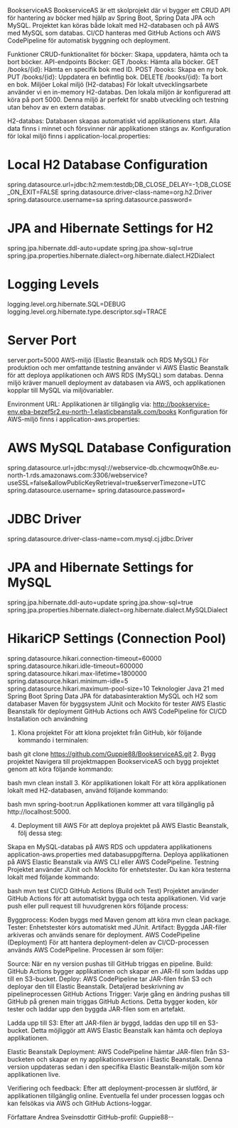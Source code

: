 BookserviceAS
BookserviceAS är ett skolprojekt där vi bygger ett CRUD API för hantering av böcker med hjälp av Spring Boot, Spring Data JPA och MySQL. Projektet kan köras både lokalt med H2-databasen och på AWS med MySQL som databas. CI/CD hanteras med GitHub Actions och AWS CodePipeline för automatisk byggning och deployment.

Funktioner
CRUD-funktionalitet för böcker:
Skapa, uppdatera, hämta och ta bort böcker.
API-endpoints
Böcker:
GET /books: Hämta alla böcker.
GET /books/{id}: Hämta en specifik bok med ID.
POST /books: Skapa en ny bok.
PUT /books/{id}: Uppdatera en befintlig bok.
DELETE /books/{id}: Ta bort en bok.
Miljöer
Lokal miljö (H2-databas)
För lokalt utvecklingsarbete använder vi en in-memory H2-databas. Den lokala miljön är konfigurerad att köra på port 5000. Denna miljö är perfekt för snabb utveckling och testning utan behov av en extern databas.

H2-databas:
Databasen skapas automatiskt vid applikationens start.
Alla data finns i minnet och försvinner när applikationen stängs av.
Konfiguration för lokal miljö finns i application-local.properties:

# Local H2 Database Configuration
spring.datasource.url=jdbc:h2:mem:testdb;DB_CLOSE_DELAY=-1;DB_CLOSE_ON_EXIT=FALSE
spring.datasource.driver-class-name=org.h2.Driver
spring.datasource.username=sa
spring.datasource.password=

# JPA and Hibernate Settings for H2
spring.jpa.hibernate.ddl-auto=update
spring.jpa.show-sql=true
spring.jpa.properties.hibernate.dialect=org.hibernate.dialect.H2Dialect

# Logging Levels
logging.level.org.hibernate.SQL=DEBUG
logging.level.org.hibernate.type.descriptor.sql=TRACE

# Server Port
server.port=5000
AWS-miljö (Elastic Beanstalk och RDS MySQL)
För produktion och mer omfattande testning använder vi AWS Elastic Beanstalk för att deploya applikationen och AWS RDS (MySQL) som databas. Denna miljö kräver manuell deployment av databasen via AWS, och applikationen kopplar till MySQL via miljövariabler.

Environment URL:
Applikationen är tillgänglig via:
http://bookservice-env.eba-bezef5r2.eu-north-1.elasticbeanstalk.com/books
Konfiguration för AWS-miljö finns i application-aws.properties:

# AWS MySQL Database Configuration
spring.datasource.url=jdbc:mysql://webservice-db.chcwmoqw0h8e.eu-north-1.rds.amazonaws.com:3306/webservice?useSSL=false&allowPublicKeyRetrieval=true&serverTimezone=UTC
spring.datasource.username=
spring.datasource.password=

# JDBC Driver
spring.datasource.driver-class-name=com.mysql.cj.jdbc.Driver

# JPA and Hibernate Settings for MySQL
spring.jpa.hibernate.ddl-auto=update
spring.jpa.show-sql=true
spring.jpa.properties.hibernate.dialect=org.hibernate.dialect.MySQLDialect

# HikariCP Settings (Connection Pool)
spring.datasource.hikari.connection-timeout=60000
spring.datasource.hikari.idle-timeout=600000
spring.datasource.hikari.max-lifetime=1800000
spring.datasource.hikari.minimum-idle=5
spring.datasource.hikari.maximum-pool-size=10
Teknologier
Java 21 med Spring Boot
Spring Data JPA för databasinteraktion
MySQL och H2 som databaser
Maven för byggsystem
JUnit och Mockito för tester
AWS Elastic Beanstalk för deployment
GitHub Actions och AWS CodePipeline för CI/CD
Installation och användning
1. Klona projektet
   För att klona projektet från GitHub, kör följande kommando i terminalen:

bash
git clone https://github.com/Guppie88/BookserviceAS.git
2. Bygg projektet
   Navigera till projektmappen BookserviceAS och bygg projektet genom att köra följande kommando:

bash
mvn clean install
3. Kör applikationen lokalt
   För att köra applikationen lokalt med H2-databasen, använd följande kommando:

bash
mvn spring-boot:run
Applikationen kommer att vara tillgänglig på http://localhost:5000.

4. Deployment till AWS
   För att deploya projektet på AWS Elastic Beanstalk, följ dessa steg:

Skapa en MySQL-databas på AWS RDS och uppdatera applikationens application-aws.properties med databasuppgifterna.
Deploya applikationen på AWS Elastic Beanstalk via AWS CLI eller AWS CodePipeline.
Testning
Projektet använder JUnit och Mockito för enhetstester. Du kan köra testerna lokalt med följande kommando:

bash
mvn test
CI/CD
GitHub Actions (Build och Test)
Projektet använder GitHub Actions för att automatiskt bygga och testa applikationen. Vid varje push eller pull request till huvudgrenen körs följande process:

Byggprocess: Koden byggs med Maven genom att köra mvn clean package.
Tester: Enhetstester körs automatiskt med JUnit.
Artifact: Byggda JAR-filer arkiveras och används senare för deployment.
AWS CodePipeline (Deployment)
För att hantera deployment-delen av CI/CD-processen används AWS CodePipeline. Processen är som följer:

Source: När en ny version pushas till GitHub triggas en pipeline.
Build: GitHub Actions bygger applikationen och skapar en JAR-fil som laddas upp till en S3-bucket.
Deploy: AWS CodePipeline tar JAR-filen från S3 och deployar den till Elastic Beanstalk.
Detaljerad beskrivning av pipelineprocessen
GitHub Actions Trigger: Varje gång en ändring pushas till GitHub på grenen main triggas GitHub Actions. Detta bygger koden, kör tester och laddar upp den byggda JAR-filen som en artefakt.

Ladda upp till S3: Efter att JAR-filen är byggd, laddas den upp till en S3-bucket. Detta möjliggör att AWS Elastic Beanstalk kan hämta och deploya applikationen.

Elastic Beanstalk Deployment: AWS CodePipeline hämtar JAR-filen från S3-bucketen och skapar en ny applikationsversion i Elastic Beanstalk. Denna version uppdateras sedan i den specifika Elastic Beanstalk-miljön som kör applikationen live.

Verifiering och feedback: Efter att deployment-processen är slutförd, är applikationen tillgänglig online. Eventuella fel under processen loggas och kan felsökas via AWS och GitHub Actions-loggar.

Författare
Andrea Sveinsdottir
GitHub-profil: Guppie88--
